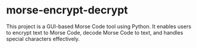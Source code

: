 # morse-encrypt-decrypt
This project is a GUI-based Morse Code tool using Python. It enables users to encrypt text to Morse Code, decode Morse Code to text, and handles special characters effectively.
